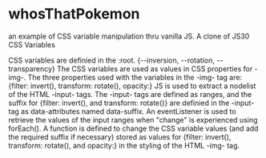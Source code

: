 # whosThatPokemon
an example of CSS variable manipulation thru vanilla JS. A clone of JS30 CSS Variables

CSS variables are definied in the :root.
  {--inversion,
  --rotation,
  --transparency}
The CSS variables are used as values in CSS properties for -img-.
The three properties used with the variables in the -img- tag are:
  {filter: invert(),
  transform: rotate(),
  opacity:}
 JS is used to extract a nodelist of the HTML -input- tags.
 The -input- tags are defined as ranges, and the suffix for {filter: invert(), and transform: rotate()}
  are definied in the -input- tag as data-attributes named data-suffix.
 An eventListener is used to retrieve the values of the input ranges when "change" is experienced using forEach().
   A function is defined to change the CSS variable values (and add the required suffix if necessary) stored as                   values for {filter: invert(), transform: rotate(), and opacity:} in the styling of the HTML -img- tag.
